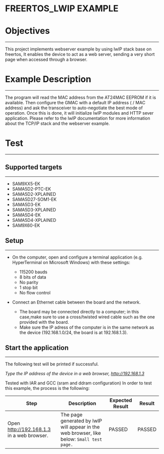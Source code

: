 FREERTOS_LWIP EXAMPLE
============

# Objectives
------------
This project implements webserver example by using lwIP stack base on freertos, 
It enables the device to act as a web server, sending a very short page when 
accessed through a browser.

# Example Description
---------------------
The program will read the MAC address from the AT24MAC EEPROM if it is
available. Then configure the GMAC with a default IP address ( / MAC address)
and ask the transceiver to auto-negotiate the best mode of operation. Once this
is done, it will initialize lwIP modules and HTTP sever application.
Please refer to the lwIP documentation for more information about the TCP/IP
stack and the webserver example.

# Test
------
## Supported targets
--------------------
* SAM9XX5-EK
* SAMA5D2-PTC-EK
* SAMA5D2-XPLAINED
* SAMA5D27-SOM1-EK
* SAMA5D3-EK
* SAMA5D3-XPLAINED
* SAMA5D4-EK
* SAMA5D4-XPLAINED
* SAM9X60-EK

## Setup
--------
 - On the computer, open and configure a terminal application
(e.g. HyperTerminal on Microsoft Windows) with these settings:

     - 115200 bauds
     - 8 bits of data
     - No parity
     - 1 stop bit
     - No flow control

 - Connect an Ethernet cable between the board and the network.

     - The board may be connected directly to a computer; in this case,make sure to use a cross/twisted wired cable such as the one provided with the board.
     - Make sure the IP adress of the computer is in the same network as the device (192.168.1.0/24, the board is at 192.168.1.3).

## Start the application
------------------------

The following test will be printed if successful.

*Type the IP address of the device in a web browser, http://192.168.1.3*

Tested with IAR and GCC (sram and ddram configuration)
In order to test this example, the process is the following:

Step | Description | Expected Result | Result
-----|-------------|-----------------|-------
Open http://192.168.1.3 in a web browser. | The page generated by lwIP will appear in the web browser, like below: ``Small test page.`` | PASSED | PASSED

